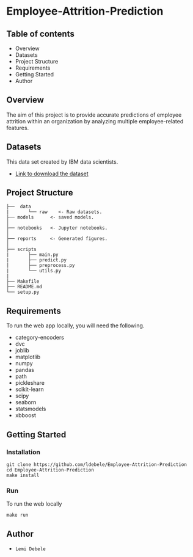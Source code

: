 # Employee-Attrition-Prediction

## Table of contents
- Overview
- Datasets
- Project Structure
- Requirements
- Getting Started
- Author

## Overview
The aim of this project is to provide accurate predictions of employee attrition within an organization by analyzing multiple employee-related features.

## Datasets
This data set created by IBM data scientists.
- [Link to download the dataset](https://zenodo.org/record/4088439#.Y9Y3rtJBwUE)

## Project Structure 

    ├──  data
    |       └── raw    <- Raw datasets.
    ├── models      <- saved models.
    │
    ├── notebooks   <- Jupyter notebooks.
    │
    ├── reports     <- Generated figures.
    │
    ├── scripts
    |       ├── main.py
    |       ├── predict.py
    |       ├── preprocess.py
    |       └── utils.py 
    | 
    ├── Makefile
    ├── README.md
    └── setup.py
    
      

## Requirements
To run the web app locally, you will need the following.
- category-encoders
- dvc
- joblib
- matplotlib
- numpy
- pandas 
- path
- pickleshare
- scikit-learn
- scipy
- seaborn
- statsmodels
- xbboost

## Getting Started
### Installation
```
git clone https://github.com/ldebele/Employee-Attrition-Prediction
cd Employee-Attrition-Prediction 
make install
```
### Run 
To run the web locally
```
make run
``` 

## Author
- `Lemi Debele`